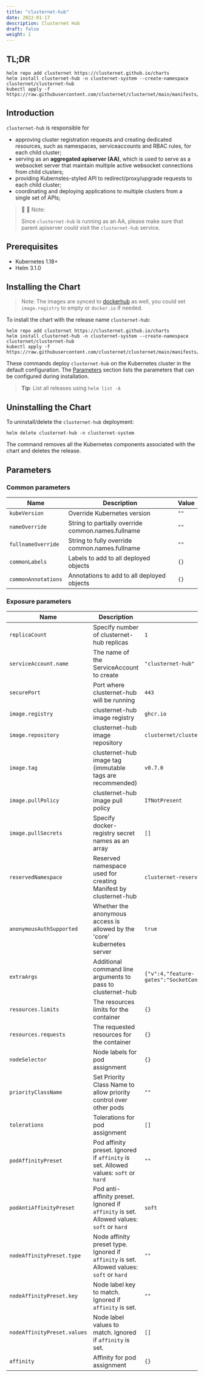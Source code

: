 ```yaml
---
title: "clusternet-hub"
date: 2022-01-17
description: Clusternet Hub
draft: false
weight: 1
---
```


## TL;DR

```console
helm repo add clusternet https://clusternet.github.io/charts
helm install clusternet-hub -n clusternet-system --create-namespace clusternet/clusternet-hub
kubectl apply -f https://raw.githubusercontent.com/clusternet/clusternet/main/manifests/samples/cluster_bootstrap_token.yaml
```

## Introduction

`clusternet-hub` is responsible for

- approving cluster registration requests and creating dedicated resources, such as namespaces, serviceaccounts and RBAC
  rules, for each child cluster;
- serving as an **aggregated apiserver (AA)**, which is used to serve as a websocket server that maintain multiple
  active websocket connections from child clusters;
- providing Kubernstes-styled API to redirect/proxy/upgrade requests to each child cluster;
- coordinating and deploying applications to multiple clusters from a single set of APIs;

> :pushpin: :pushpin: Note:
>
> Since `clusternet-hub` is running as an AA, please make sure that parent apiserver could visit the
> `clusternet-hub` service.

## Prerequisites

- Kubernetes 1.18+
- Helm 3.1.0

## Installing the Chart

> Note:
> The images are synced to [dockerhub](https://hub.docker.com/u/clusternet) as well,
> you could set `image.registry` to empty or `docker.io` if needed.

To install the chart with the release name `clusternet-hub`:

```console
helm repo add clusternet https://clusternet.github.io/charts
helm install clusternet-hub -n clusternet-system --create-namespace clusternet/clusternet-hub
kubectl apply -f https://raw.githubusercontent.com/clusternet/clusternet/main/manifests/samples/cluster_bootstrap_token.yaml
```

These commands deploy `clusternet-hub` on the Kubernetes cluster in the default configuration.
The [Parameters](/docs/components/clusternet-hub/#parameters) section lists the parameters that can be configured during installation.

> **Tip**: List all releases using `helm list -A`

## Uninstalling the Chart

To uninstall/delete the `clusternet-hub` deployment:

```console
helm delete clusternet-hub -n clusternet-system
```

The command removes all the Kubernetes components associated with the chart and deletes the release.

## Parameters

### Common parameters

| Name                | Description                                        | Value |
| ------------------- | -------------------------------------------------- | ----- |
| `kubeVersion`       | Override Kubernetes version                        | `""`  |
| `nameOverride`      | String to partially override common.names.fullname | `""`  |
| `fullnameOverride`  | String to fully override common.names.fullname     | `""`  |
| `commonLabels`      | Labels to add to all deployed objects              | `{}`  |
| `commonAnnotations` | Annotations to add to all deployed objects         | `{}`  |

### Exposure parameters

| Name                        | Description                                                                               | Value                                                                                                   |
| --------------------------- | ----------------------------------------------------------------------------------------- | ------------------------------------------------------------------------------------------------------- |
| `replicaCount`              | Specify number of clusternet-hub replicas                                                 | `1`                                                                                                     |
| `serviceAccount.name`       | The name of the ServiceAccount to create                                                  | `"clusternet-hub"`                                                                                      |
| `securePort`                | Port where clusternet-hub will be running                                                 | `443`                                                                                                   |
| `image.registry`            | clusternet-hub image registry                                                             | `ghcr.io`                                                                                               |
| `image.repository`          | clusternet-hub image repository                                                           | `clusternet/clusternet-hub`                                                                             |
| `image.tag`                 | clusternet-hub image tag (immutable tags are recommended)                                 | `v0.7.0`                                                                                                |
| `image.pullPolicy`          | clusternet-hub image pull policy                                                          | `IfNotPresent`                                                                                          |
| `image.pullSecrets`         | Specify docker-registry secret names as an array                                          | `[]`                                                                                                    |
| `reservedNamespace`         | Reserved namespace used for creating Manifest by clusternet-hub                           | `clusternet-reserved`                                                                                   |
| `anonymousAuthSupported`    | Whether the anonymous access is allowed by the 'core' kubernetes server                   | `true`                                                                                                  |
| `extraArgs`                 | Additional command line arguments to pass to clusternet-hub                               | `{"v":4,"feature-gates":"SocketConnection=true,Deployer=true,ShadowAPI=true,FeedInUseProtection=true"}` |
| `resources.limits`          | The resources limits for the container                                                    | `{}`                                                                                                    |
| `resources.requests`        | The requested resources for the container                                                 | `{}`                                                                                                    |
| `nodeSelector`              | Node labels for pod assignment                                                            | `{}`                                                                                                    |
| `priorityClassName`         | Set Priority Class Name to allow priority control over other pods                         | `""`                                                                                                    |
| `tolerations`               | Tolerations for pod assignment                                                            | `[]`                                                                                                    |
| `podAffinityPreset`         | Pod affinity preset. Ignored if `affinity` is set. Allowed values: `soft` or `hard`       | `""`                                                                                                    |
| `podAntiAffinityPreset`     | Pod anti-affinity preset. Ignored if `affinity` is set. Allowed values: `soft` or `hard`  | `soft`                                                                                                  |
| `nodeAffinityPreset.type`   | Node affinity preset type. Ignored if `affinity` is set. Allowed values: `soft` or `hard` | `""`                                                                                                    |
| `nodeAffinityPreset.key`    | Node label key to match. Ignored if `affinity` is set.                                    | `""`                                                                                                    |
| `nodeAffinityPreset.values` | Node label values to match. Ignored if `affinity` is set.                                 | `[]`                                                                                                    |
| `affinity`                  | Affinity for pod assignment                                                               | `{}`                                                                                                    |
